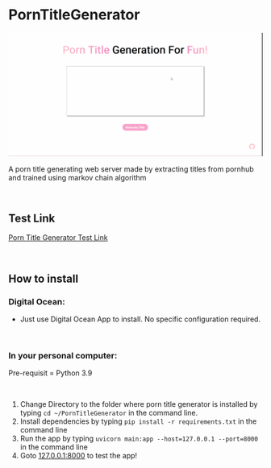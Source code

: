 # PornTitleGenerator

![img](https://github.com/daeisbae/PornTitleGenerator/blob/main/samples/demo.gif)

A porn title generating web server made by extracting titles from pornhub and trained using markov chain algorithm

<br>

## Test Link

[Porn Title Generator Test Link](https://porn-title-obho8.ondigitalocean.app/)

<br>

## How to install
### Digital Ocean: 
- Just use Digital Ocean App to install. No specific configuration required.

<br>

### In your personal computer:
Pre-requisit = Python 3.9

<br>

1. Change Directory to the folder where porn title generator is installed by typing `cd ~/PornTitleGenerator` in the command line.
2. Install dependencies by typing `pip install -r requirements.txt` in the command line
3. Run the app by typing `uvicorn main:app --host=127.0.0.1 --port=8000` in the command line
4. Goto [127.0.0.1:8000](http://127.0.0.1:8000) to test the app!
